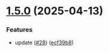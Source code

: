 # [1.5.0](https://github.com/Arunkumarcs/rule-engine/compare/v1.4.3...v1.5.0) (2025-04-13)


### Features

* update ([#28](https://github.com/Arunkumarcs/rule-engine/issues/28)) ([ecf39b8](https://github.com/Arunkumarcs/rule-engine/commit/ecf39b817bdcc24b5cdd6ce1fb953a5506b70f40))
